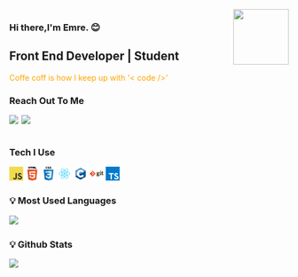 <img src="https://media.giphy.com/media/JIX9t2j0ZTN9S/giphy.gif" align="right" width="100" height="100">

### Hi there,I'm Emre. :blush:

## Front End Developer | Student

<font color="orange">Coffe coff is how I keep up with '< code />' </font>

### Reach Out To Me

[<img  width="22" src="https://unpkg.com/simple-icons@v7/icons/twitter.svg" align="left" />][twitter]
[<img  width="22" src="https://unpkg.com/simple-icons@v7/icons/linkedin.svg" align="left" />][linkedin]
<br/>
<br/>

[twitter]: https://twitter.com/EmreAtci10
[linkedin]: https://www.linkedin.com/in/emre-atcı-002b75237/

### Tech I Use

<img src="https://raw.githubusercontent.com/github/explore/80688e429a7d4ef2fca1e82350fe8e3517d3494d/topics/javascript/javascript.png" width="25" height="25">
<img src="https://raw.githubusercontent.com/github/explore/80688e429a7d4ef2fca1e82350fe8e3517d3494d/topics/html/html.png" width="25" height="25">
<img src="https://raw.githubusercontent.com/github/explore/80688e429a7d4ef2fca1e82350fe8e3517d3494d/topics/css/css.png" width="25" height="25">
<img src="https://raw.githubusercontent.com/github/explore/80688e429a7d4ef2fca1e82350fe8e3517d3494d/topics/react/react.png" width="25" height="25">
<img src="https://raw.githubusercontent.com/github/explore/80688e429a7d4ef2fca1e82350fe8e3517d3494d/topics/c/c.png" width="25" height="25">
<img src="https://raw.githubusercontent.com/github/explore/80688e429a7d4ef2fca1e82350fe8e3517d3494d/topics/git/git.png" width="25" height="25">
<img src="https://raw.githubusercontent.com/github/explore/80688e429a7d4ef2fca1e82350fe8e3517d3494d/topics/typescript/typescript.png" width="25" height="25">

<br/>

### :bulb: Most Used Languages

<img src="https://github-readme-stats.vercel.app/api/top-langs/?username=anuraghazra&layout=compact">

### :bulb: Github Stats

<img src="https://github-readme-stats.vercel.app/api?username=Emre-n&theme=highcontrast">

<!-- <img height="32" width="32" src="https://unpkg.com/simple-icons@v7/icons/[ICON SLUG].svg" />

<img height="32" width="32" src="https://unpkg.com/simple-icons@v7/icons/[#1DA1F2].svg" /> -->
